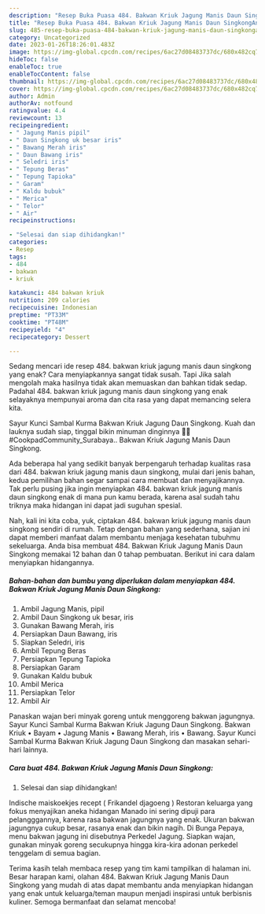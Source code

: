 ```yaml
---
description: "Resep Buka Puasa 484. Bakwan Kriuk Jagung Manis Daun SingkongAnti Ribet"
title: "Resep Buka Puasa 484. Bakwan Kriuk Jagung Manis Daun SingkongAnti Ribet"
slug: 485-resep-buka-puasa-484-bakwan-kriuk-jagung-manis-daun-singkonganti-ribet
category: Uncategorized
date: 2023-01-26T18:26:01.483Z
image: https://img-global.cpcdn.com/recipes/6ac27d08483737dc/680x482cq70/484-bakwan-kriuk-jagung-manis-daun-singkong-foto-resep-utama.jpg
hideToc: false
enableToc: true
enableTocContent: false
thumbnail: https://img-global.cpcdn.com/recipes/6ac27d08483737dc/680x482cq70/484-bakwan-kriuk-jagung-manis-daun-singkong-foto-resep-utama.jpg
cover: https://img-global.cpcdn.com/recipes/6ac27d08483737dc/680x482cq70/484-bakwan-kriuk-jagung-manis-daun-singkong-foto-resep-utama.jpg
author: Admin
authorAv: notfound
ratingvalue: 4.4
reviewcount: 13
recipeingredient:
- " Jagung Manis pipil"
- " Daun Singkong uk besar iris"
- " Bawang Merah iris"
- " Daun Bawang iris"
- " Seledri iris"
- " Tepung Beras"
- " Tepung Tapioka"
- " Garam"
- " Kaldu bubuk"
- " Merica"
- " Telor"
- " Air"
recipeinstructions:

- "Selesai dan siap dihidangkan!"
categories:
- Resep
tags:
- 484
- bakwan
- kriuk

katakunci: 484 bakwan kriuk 
nutrition: 209 calories
recipecuisine: Indonesian
preptime: "PT33M"
cooktime: "PT48M"
recipeyield: "4"
recipecategory: Dessert

---
```



Sedang mencari ide resep 484. bakwan kriuk jagung manis daun singkong yang enak? Cara menyiapkannya sangat tidak susah. Tapi Jika salah mengolah maka hasilnya tidak akan memuaskan dan bahkan tidak sedap. Padahal 484. bakwan kriuk jagung manis daun singkong yang enak selayaknya mempunyai aroma dan cita rasa yang dapat memancing selera kita.


Sayur Kunci Sambal Kurma Bakwan Kriuk Jagung Daun Singkong. Kuah dan lauknya sudah siap, tinggal bikin minuman dinginnya 🥤🧊 #CookpadCommunity_Surabaya.. Bakwan Kriuk Jagung Manis Daun Singkong.

Ada beberapa hal yang sedikit banyak berpengaruh terhadap kualitas rasa dari 484. bakwan kriuk jagung manis daun singkong, mulai dari jenis bahan, kedua pemilihan bahan segar sampai cara membuat dan menyajikannya. Tak perlu pusing jika ingin menyiapkan 484. bakwan kriuk jagung manis daun singkong enak di mana pun kamu berada, karena asal sudah tahu triknya maka hidangan ini dapat jadi suguhan spesial.


Nah, kali ini kita coba, yuk, ciptakan 484. bakwan kriuk jagung manis daun singkong sendiri di rumah. Tetap dengan bahan yang sederhana, sajian ini dapat memberi manfaat dalam membantu menjaga kesehatan tubuhmu sekeluarga. Anda bisa membuat 484. Bakwan Kriuk Jagung Manis Daun Singkong memakai 12 bahan dan 0 tahap pembuatan. Berikut ini cara dalam menyiapkan hidangannya.

<!--inarticleads1-->

##### Bahan-bahan dan bumbu yang diperlukan dalam menyiapkan 484. Bakwan Kriuk Jagung Manis Daun Singkong:

1. Ambil  Jagung Manis, pipil
1. Ambil  Daun Singkong uk besar, iris
1. Gunakan  Bawang Merah, iris
1. Persiapkan  Daun Bawang, iris
1. Siapkan  Seledri, iris
1. Ambil  Tepung Beras
1. Persiapkan  Tepung Tapioka
1. Persiapkan  Garam
1. Gunakan  Kaldu bubuk
1. Ambil  Merica
1. Persiapkan  Telor
1. Ambil  Air


Panaskan wajan beri minyak goreng untuk menggoreng bakwan jagungnya. Sayur Kunci Sambal Kurma Bakwan Kriuk Jagung Daun Singkong. Bakwan Kriuk • Bayam • Jagung Manis • Bawang Merah, iris • Bawang. Sayur Kunci Sambal Kurma Bakwan Kriuk Jagung Daun Singkong dan masakan sehari-hari lainnya. 

<!--inarticleads2-->

##### Cara buat 484. Bakwan Kriuk Jagung Manis Daun Singkong:


1. Selesai dan siap dihidangkan!

Indische maiskoekjes recept ( Frikandel djagoeng ) Restoran keluarga yang fokus menyajikan aneka hidangan Manado ini sering dipuji para pelangggannya, karena rasa bakwan jagungnya yang enak. Ukuran bakwan jagungnya cukup besar, rasanya enak dan bikin nagih. Di Bunga Pepaya, menu bakwan jagung ini disebutnya Perkedel Jagung. Siapkan wajan, gunakan minyak goreng secukupnya hingga kira-kira adonan perkedel tenggelam di semua bagian. 

Terima kasih telah membaca resep yang tim kami tampilkan di halaman ini. Besar harapan kami, olahan 484. Bakwan Kriuk Jagung Manis Daun Singkong yang mudah di atas dapat membantu anda menyiapkan hidangan yang enak untuk keluarga/teman maupun menjadi inspirasi untuk berbisnis kuliner. Semoga bermanfaat dan selamat mencoba!
